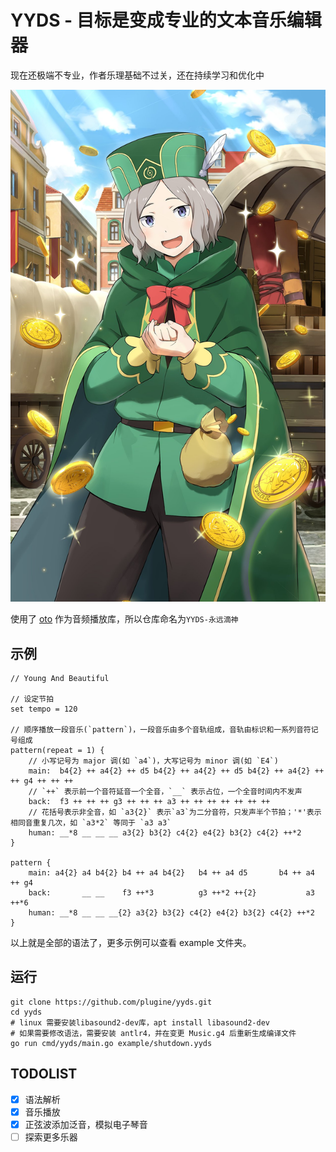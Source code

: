 # YYDS - 目标是变成专业的文本音乐编辑器

现在还极端不专业，作者乐理基础不过关，还在持续学习和优化中

![otto suwen](pics/otto.jpg)

使用了 [oto](https://github.com/hajimehoshi/oto) 作为音频播放库，所以仓库命名为`YYDS-永远滴神`

## 示例
```text
// Young And Beautiful

// 设定节拍
set tempo = 120

// 顺序播放一段音乐(`pattern`)，一段音乐由多个音轨组成，音轨由标识和一系列音符记号组成
pattern(repeat = 1) {
    // 小写记号为 major 调(如 `a4`)，大写记号为 minor 调(如 `E4`)
    main:  b4{2} ++ a4{2} ++ d5 b4{2} ++ a4{2} ++ d5 b4{2} ++ a4{2} ++ ++ g4 ++ ++ ++
    // `++` 表示前一个音符延音一个全音，`__` 表示占位，一个全音时间内不发声
    back:  f3 ++ ++ ++ g3 ++ ++ ++ a3 ++ ++ ++ ++ ++ ++ ++
    // 花括号表示非全音，如 `a3{2}` 表示`a3`为二分音符，只发声半个节拍；'*'表示相同音重复几次，如 `a3*2` 等同于 `a3 a3`
    human: __*8 __ __ __ a3{2} b3{2} c4{2} e4{2} b3{2} c4{2} ++*2
}

pattern {
    main: a4{2} a4 b4{2} b4 ++ a4 b4{2}   b4 ++ a4 d5       b4 ++ a4 ++ g4
    back:       __ __    f3 ++*3          g3 ++*2 ++{2}           a3 ++*6
    human: __*8 __ __ __{2} a3{2} b3{2} c4{2} e4{2} b3{2} c4{2} ++*2
}
```

以上就是全部的语法了，更多示例可以查看 example 文件夹。

## 运行
```shell
git clone https://github.com/plugine/yyds.git
cd yyds
# linux 需要安装libasound2-dev库，apt install libasound2-dev
# 如果需要修改语法，需要安装 antlr4，并在变更 Music.g4 后重新生成编译文件
go run cmd/yyds/main.go example/shutdown.yyds
```

## TODOLIST

- [x] 语法解析
- [x] 音乐播放
- [x] 正弦波添加泛音，模拟电子琴音
- [ ] 探索更多乐器